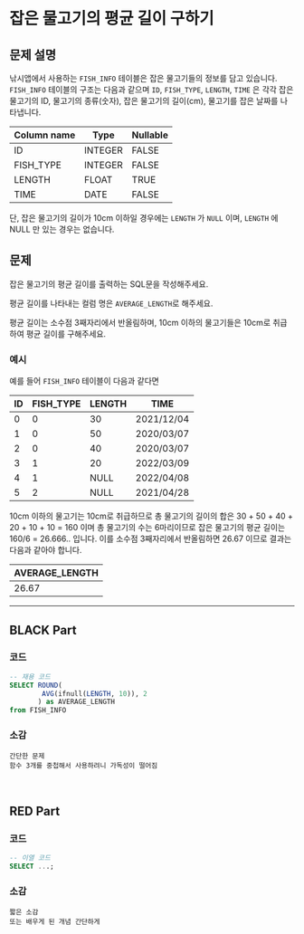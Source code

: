 # 잡은 물고기의 평균 길이 구하기

## 문제 설명

낚시앱에서 사용하는 `FISH_INFO` 테이블은 잡은 물고기들의 정보를 담고 있습니다. `FISH_INFO` 테이블의 구조는 다음과 같으며 `ID`, `FISH_TYPE`, `LENGTH`, `TIME` 은 각각 잡은 물고기의 ID, 물고기의 종류(숫자), 잡은 물고기의 길이(cm), 물고기를 잡은 날짜를 나타냅니다.

| Column name | Type    | Nullable |
|-------------|---------|----------|
| ID          | INTEGER | FALSE    |
| FISH_TYPE   | INTEGER | FALSE    |
| LENGTH      | FLOAT   | TRUE     |
| TIME        | DATE    | FALSE    |

단, 잡은 물고기의 길이가 10cm 이하일 경우에는 `LENGTH` 가 `NULL` 이며, `LENGTH` 에 NULL 만 있는 경우는 없습니다.

## 문제

잡은 물고기의 평균 길이를 출력하는 SQL문을 작성해주세요.

평균 길이를 나타내는 컬럼 명은 `AVERAGE_LENGTH`로 해주세요.

평균 길이는 소수점 3째자리에서 반올림하며, 10cm 이하의 물고기들은 10cm로 취급하여 평균 길이를 구해주세요.

### 예시

예를 들어 `FISH_INFO` 테이블이 다음과 같다면

| ID  | FISH_TYPE | LENGTH | TIME       |
|-----|-----------|--------|------------|
| 0   | 0         | 30     | 2021/12/04 |
| 1   | 0         | 50     | 2020/03/07 |
| 2   | 0         | 40     | 2020/03/07 |
| 3   | 1         | 20     | 2022/03/09 |
| 4   | 1         | NULL   | 2022/04/08 |
| 5   | 2         | NULL   | 2021/04/28 |

10cm 이하의 물고기는 10cm로 취급하므로 총 물고기의 길이의 합은 30 + 50 + 40 + 20 + 10 + 10 = 160 이며 총 물고기의 수는 6마리이므로 잡은 물고기의 평균 길이는 160/6 = 26.666.. 입니다. 이를 소수점 3째자리에서 반올림하면 26.67 이므로 결과는 다음과 같아야 합니다.

| AVERAGE_LENGTH |
|----------------|
| 26.67          |


---


## BLACK Part

### 코드
```sql
-- 재용 코드
SELECT ROUND(
        AVG(ifnull(LENGTH, 10)), 2
       ) as AVERAGE_LENGTH
from FISH_INFO
```
### 소감
```plaintext
간단한 문제
함수 3개를 중첩해서 사용하려니 가독성이 떨어짐
```

<br/>


## RED Part

### 코드
```sql
-- 이열 코드
SELECT ...;
```
### 소감
```plaintext
짧은 소감
또는 배우게 된 개념 간단하게
```

